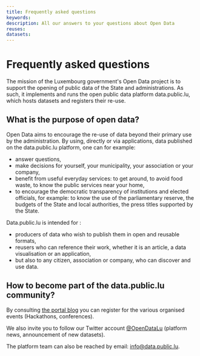 ```yaml
---
title: Frequently asked questions
keywords:
description: All our answers to your questions about Open Data
reuses:
datasets:
---
```


# Frequently asked questions

The mission of the Luxembourg government's Open Data project is to support the opening of public data of the State and administrations. As such, it implements and runs the open public data platform data.public.lu, which hosts datasets and registers their re-use.

## What is the purpose of open data?

Open Data aims to encourage the re-use of data beyond their primary use by the administration. By using, directly or via applications, data published on the data.public.lu platform, one can for example:

* answer questions,
* make decisions for yourself, your municipality, your association or your company,
* benefit from useful everyday services: to get around, to avoid food waste, to know the public services near your home,
* to encourage the democratic transparency of institutions and elected officials, for example: to know the use of the parliamentary reserve, the budgets of the State and local authorities, the press titles supported by the State.

Data.public.lu is intended for :

* producers of data who wish to publish them in open and reusable formats,
* reusers who can reference their work, whether it is an article, a data visualisation or an application,
* but also to any citizen, association or company, who can discover and use data.

## How to become part of the data.public.lu community?

By consulting [the portal blog](/en/posts/) you can register for the various organised events (Hackathons, conferences).

We also invite you to follow our Twitter account [@OpenDataLu](https://twitter.com/opendatalu) (platform news, announcement of new datasets).

The platform team can also be reached by email: [info@data.public.lu](mailto:info@data.public.lu).

